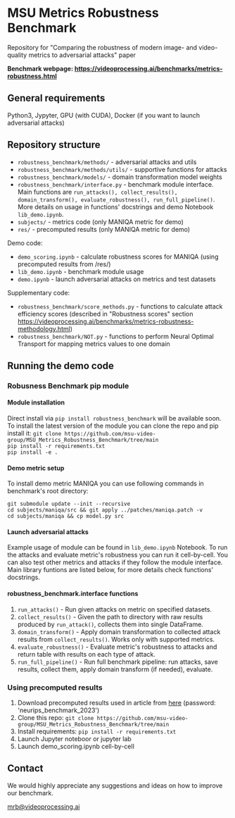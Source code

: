 # MSU Metrics Robustness Benchmark
Repository for "Comparing the robustness of modern image- and video-quality metrics to adversarial attacks" paper

**Benchmark webpage: https://videoprocessing.ai/benchmarks/metrics-robustness.html**

## General requirements
Python3, Jypyter, GPU (with CUDA), Docker (if you want to launch adversarial attacks)

## Repository structure
- ```robustness_benchmark/methods/``` - adversarial attacks and utils
- ```robustness_benchmark/methods/utils/``` - supportive functions for attacks
- ```robustness_benchmark/models/``` - domain transformation model weights
- ```robustness_benchmark/interface.py``` - benchmark module interface. Main functions are ```run_attacks(), collect_results(), domain_transform(), evaluate_robustness(), run_full_pipeline()```. More details on usage in functions' docstrings and demo Notebook ```lib_demo.ipynb```.
- ```subjects/``` - metrics code (only MANIQA metric for demo)
- ```res/``` - precomputed results (only MANIQA metric for demo)

Demo code:
- ```demo_scoring.ipynb``` - calculate robustness scores for MANIQA (using precomputed results from /res/)
- ```lib_demo.ipynb``` - benchmark module usage
- ```demo.ipynb``` - launch adversarial attacks on metrics and test datasets

Supplementary code:
- ```robustness_benchmark/score_methods.py``` - functions to calculate attack efficiency scores (described in "Robustness scores" section https://videoprocessing.ai/benchmarks/metrics-robustness-methodology.html)
- ```robustness_benchmark/NOT.py``` - functions to perform Neural Optimal Transport for mapping metrics values to one domain

## Running the demo code
### Robusness Benchmark pip module
#### Module installation
Direct install via ```pip install robustness_benchmark``` will be available soon. To install the latest version of the module you can clone the repo and pip install it:
```git clone https://github.com/msu-video-group/MSU_Metrics_Robustness_Benchmark/tree/main```\
```pip install -r requirements.txt```\
```pip install -e .```

#### Demo metric setup
To install demo metric MANIQA you can use following commands in benchmark's root directory:

```git submodule update --init --recursive```\
```cd subjects/maniqa/src && git apply ../patches/maniqa.patch -v```\
```cd subjects/maniqa && cp model.py src```

#### Launch adversarial attacks
Example usage of module can be found in ```lib_demo.ipynb``` Notebook. To run the attacks and evaluate metric's robustness you can run it cell-by-cell. You can also test other metrics and attacks if they follow the module interface. Main library funtions are listed below, for more details check functions' docstrings. 
#### robustness_benchmark.interface functions
1. ```run_attacks()``` - Run given attacks on metric on specified datasets.
2. ```collect_results()``` - Given the path to directory with raw results produced by ```run_attack()```, collects them into single DataFrame.
3. ```domain_transform()``` - Apply domain transformation to collected attack results from ```collect_results()```. Works only with supported metrics.
4. ```evaluate_robustness()``` - Evaluate metric's robustness to attacks and return table with results on each type of attack.
5. ```run_full_pipeline()``` - Run full benchmark pipeline: run attacks, save results, collect them, apply domain transform (if needed), evaluate.

### Using precomputed results
1. Download precomputed results used in article from [here](https://calypso.gml-team.ru:5001/sharing/NFLRz05g9) (password: 'neurips_benchmark_2023')
2. Clone this repo: ```git clone https://github.com/msu-video-group/MSU_Metrics_Robustness_Benchmark/tree/main```
3. Install requirements: ```pip install -r requirements.txt```
4. Launch Jupyter noteboor or jupyter lab
5. Launch demo_scoring.ipynb cell-by-cell

<!-- ### Launch adversarial attacks from scratch
To be announced soon -->

<!-- 1. Download train and test datasets:
- VOC2012
- COCO_train_9999
- NIPS2017
- DERF_blue_sky
- vimeo_test_2001

2. Create folders "/train/" and "/test/" and put datasets into these folders:
'/train/VOC2012', '/train/COCO_train_9999'
'/test/NIPS2017', '/test/DERF_blue_sky', '/test/vimeo_test_2001'

3. Launch demo.py -->

## Contact
We would highly appreciate any suggestions and ideas on how to improve our benchmark.

mrb@videoprocessing.ai
